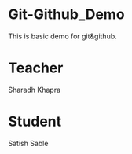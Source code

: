 # Git-Github_Demo
This is basic demo for git&amp;github.

# Teacher
Sharadh Khapra

# Student
Satish Sable
